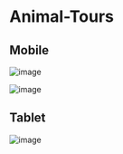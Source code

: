 # Animal-Tours

## Mobile
![image](https://github.com/MuhammadTurkmen/Animal-Tours/assets/142389953/99a1a30a-57e5-4656-9493-1db25d5c1d98)

![image](https://github.com/MuhammadTurkmen/Animal-Tours/assets/142389953/5ad8fc4b-8f9e-436b-a575-106ba1aee16a)

## Tablet 
![image](https://github.com/MuhammadTurkmen/Animal-Tours/assets/142389953/4087fa48-1a80-4afb-9722-1fcf3a11dc51)
